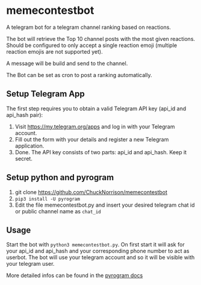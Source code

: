 # memecontestbot
A telegram bot for a telegram channel ranking based on reactions. 

The bot will retrieve the Top 10 channel posts with the most given reactions. Should be configured to only accept a single reaction emoji (multiple reaction emojis are not supported yet).

A message will be build and send to the channel.

The Bot can be set as cron to post a ranking automatically.

## Setup Telegram App
The first step requires you to obtain a valid Telegram API key (api_id and api_hash pair):

1. Visit https://my.telegram.org/apps and log in with your Telegram account.
2. Fill out the form with your details and register a new Telegram application.
3. Done. The API key consists of two parts: api_id and api_hash. Keep it secret.

## Setup python and pyrogram
1. git clone https://github.com/ChuckNorrison/memecontestbot
2. `pip3 install -U pyrogram`
3. Edit the file memecontestbot.py and insert your desired telegram chat id or public channel name as `chat_id`

## Usage
Start the bot with `python3 memecontestbot.py`. On first start it will ask for your api_id and api_hash and your corresponding phone number to act as userbot. The bot will use your telegram account and so it will be visible with your telegram user.

More detailed infos can be found in the [pyrogram docs](https://docs.pyrogram.org/start/setup)
